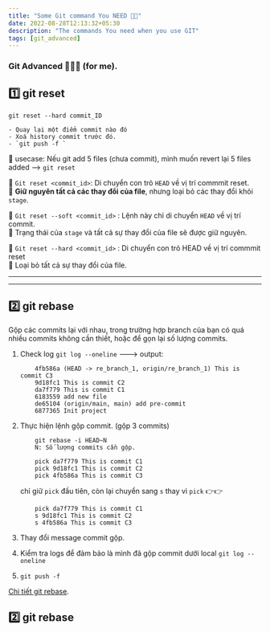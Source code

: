 ```yaml
---
title: "Some Git command You NEED 💯💯"
date: 2022-08-28T12:13:32+05:30
description: "The commands You need when you use GIT"
tags: [git_advanced]
---
```


### Git Advanced 🥺🥺🥺 (for me).

## 1️⃣ git reset

    git reset --hard commit_ID

    - Quay lại một điểm commit nào đó
    - Xoá history commit trước đó.
    - `git push -f `

🔴 usecase: Nếu git add 5 files (chưa commit), mình muốn revert lại 5 files added —> `git reset`

🌼 `Git reset <commit_id>`: Di chuyển con trỏ `HEAD` về vị trí commmit reset.  
    🌱 **Giữ nguyên tất cả các thay đổi của file**, nhưng loại bỏ các thay đổi khỏi `stage`.

🌼 `Git reset --soft <commit_id>` : Lệnh này chỉ di chuyển `HEAD` về vị trí commit.  
    🌱 Trạng thái của `stage` và tất cả sự thay đổi của file sẽ được giữ nguyên.

🌼 `Git reset --hard <commit_id>` : Di chuyển con trỏ HEAD về vị trí commmit reset  
    🌱  Loại bỏ tất cả sự thay đổi của file.

------------------------------------
***********************************
## 2️⃣ git rebase

Gộp các commits lại với nhau, trong trường hợp branch của bạn có quá nhiều commits không cần thiết, hoặc để gọn lại số lượng commits.

1. Check log `git log --oneline` ---> output: 

    ```
        4fb586a (HEAD -> re_branch_1, origin/re_branch_1) This is commit C3   
        9d18fc1 This is commit C2   
        da7f779 This is commit C1   
        6183559 add new file   
        de65104 (origin/main, main) add pre-commit   
        6877365 Init project
    ````
2. Thực hiện lệnh gộp commit. (gộp 3 commits)
    ```
        git rebase -i HEAD~N   
        N: Số lượng commits cần gộp. 
    ```
    ```
        pick da7f779 This is commit C1  
        pick 9d18fc1 This is commit C2  
        pick 4fb586a This is commit C3  
    ```
    chỉ giữ `pick` đầu tiên, còn lại chuyển sang `s` thay vì `pick` 👉👉
    ```
        pick da7f779 This is commit C1  
        s 9d18fc1 This is commit C2  
        s 4fb586a This is commit C3  
    ```

3. Thay đổi message commit gộp.
4. Kiểm tra logs để đảm bảo là mình đã gộp commit dưới local `git log --oneline`
5. `git push -f`

[Chi tiết git rebase](https://blog.haposoft.com/series-git-nang-cao-phan-iii-git-rebase/#:~:text=Git%20rebase%20l%C3%A0%20m%E1%BB%99t%20ch%E1%BB%A9c,c%C3%A1c%20commit%20c%C6%A1%20s%E1%BB%9F%20m%E1%BB%9Bi.).



## 2️⃣ git rebase


